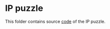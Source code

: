 # IP puzzle

This folder contains source [code](https://github.com/ubilab-escape/ai-server/blob/master/Puzzle%203%20IP/IP/IP.ino) of the IP puzzle. 
